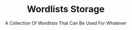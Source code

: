 <h1 align="center"> Wordlists Storage </h1>

<p align="center"> A Collection Of Wordlists That Can Be Used For Whatever </p>
